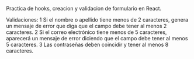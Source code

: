Practica de hooks, creacion y validacion de formulario en React.

Validaciones:
1 Si el nombre o apellido tiene menos de 2 caracteres, genera un mensaje de error que diga que el campo debe tener al menos 2 caracteres.
2 Si el correo electrónico tiene menos de 5 caracteres, aparecerá un mensaje de error diciendo que el campo debe tener al menos 5 caracteres.
3 Las contraseñas deben coincidir y tener al menos 8 caracteres.
